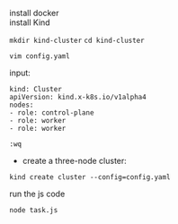 install docker  <br> 
install Kind  <br> 

`mkdir kind-cluster`
`cd kind-cluster`

`vim config.yaml`

input:

```
kind: Cluster
apiVersion: kind.x-k8s.io/v1alpha4
nodes:
- role: control-plane
- role: worker
- role: worker 
```

`:wq`


* create a three-node cluster:
 
`kind create cluster --config=config.yaml`

run the js code

`node task.js`


